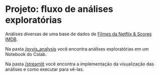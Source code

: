 # Projeto: ﬂuxo de análises exploratórias

Análises diversas de uma base de dados de [Filmes da Netflix & Scores IMDB](https://www.kaggle.com/datasets/luiscorter/netflix-original-films-imdb-scores).

Na pasta [/pyvis_analysis](https://github.com/nataly-enne/network_analysis/blob/1253e22f359a25cea353bf44c4d67e2e587b8fa2/u3_project/pyvis_analysis) você encontra análises exploratórias em um Notebook do Colab.

Na pasta [/streamlit](https://github.com/nataly-enne/network_analysis/blob/main/u3_project/streamlit) você encontra a implementação da visualização das análises e como executar para vê-las.
